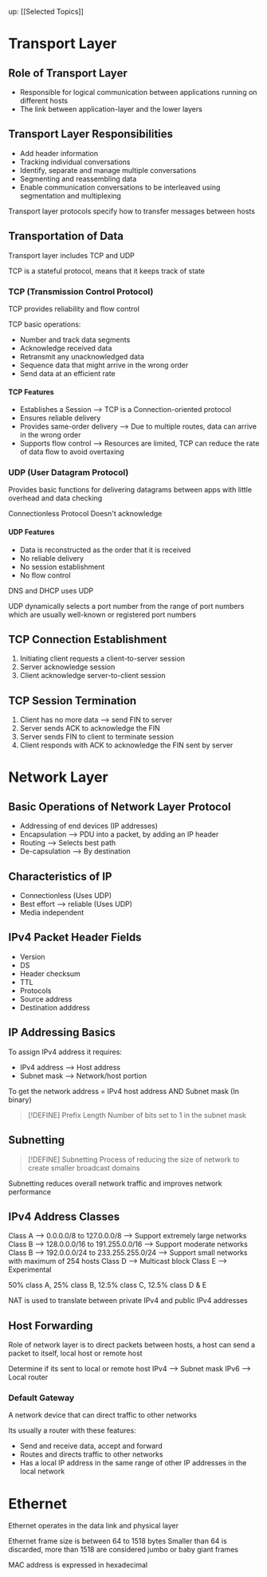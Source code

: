 up: [[Selected Topics]] 

# Transport Layer
## Role of Transport Layer
- Responsible for logical communication between applications running on different hosts
- The link between application-layer and the lower layers

## Transport Layer Responsibilities
- Add header information
- Tracking individual conversations
- Identify, separate and manage multiple conversations
- Segmenting and reassembling data
- Enable communication conversations to be interleaved using segmentation and multiplexing

Transport layer protocols specify how to transfer messages between hosts

## Transportation of Data
Transport layer includes TCP and UDP

TCP is a stateful protocol, means that it keeps track of state

### TCP (Transmission Control Protocol)
TCP provides reliability and flow control

TCP basic operations:
- Number and track data segments
- Acknowledge received data
- Retransmit any unacknowledged data
- Sequence data that might arrive in the wrong order
- Send data at an efficient rate

#### TCP Features
- Establishes a Session --> TCP is a Connection-oriented protocol
- Ensures reliable delivery
- Provides same-order delivery --> Due to multiple routes, data can arrive in the wrong order
- Supports flow control --> Resources are limited, TCP can reduce the rate of data flow to avoid overtaxing

### UDP (User Datagram Protocol)
Provides basic functions for delivering datagrams between apps with little overhead and data checking

Connectionless Protocol
Doesn't acknowledge

#### UDP Features
- Data is reconstructed as the order that it is received
- No reliable delivery
- No session establishment
- No flow control

DNS and DHCP uses UDP

UDP dynamically selects a port number from the range of port numbers which are usually well-known or registered port numbers

## TCP Connection Establishment
1. Initiating client requests a client-to-server session
2. Server acknowledge session
3. Client acknowledge server-to-client session

## TCP Session Termination
1. Client has no more data --> send FIN to server
2. Server sends ACK to acknowledge the FIN
3. Server sends FIN to client to terminate session
4. Client responds with ACK to acknowledge the FIN sent by server

# Network Layer
## Basic Operations of Network Layer Protocol
- Addressing of end devices (IP addresses)
- Encapsulation --> PDU into a packet, by adding an IP header
- Routing --> Selects best path
- De-capsulation --> By destination

## Characteristics of IP
- Connectionless (Uses UDP)
- Best effort --> reliable (Uses UDP)
- Media independent

## IPv4 Packet Header Fields
- Version
- DS
- Header checksum
- TTL
- Protocols
- Source address
- Destination adddress

## IP Addressing Basics
To assign IPv4 address it requires:
- IPv4 address --> Host address
- Subnet mask --> Network/host portion

To get the network address = IPv4 host address AND Subnet mask (In binary)

> [!DEFINE] Prefix Length
> Number of bits set to 1 in the subnet mask

## Subnetting

> [!DEFINE] Subnetting
> Process of reducing the size of network to create smaller broadcast domains

Subnetting reduces overall network traffic and improves network performance

## IPv4 Address Classes
Class A --> 0.0.0.0/8 to 127.0.0.0/8 --> Support extremely large networks
Class B --> 128.0.0.0/16 to 191.255.0.0/16 --> Support moderate networks
Class B --> 192.0.0.0/24 to 233.255.255.0/24 --> Support small networks with maximum of 254 hosts
Class D --> Multicast block
Class E --> Experimental

50% class A, 25% class B, 12.5% class C, 12.5% class D & E

NAT is used to translate between private IPv4 and public IPv4 addresses

## Host Forwarding
Role of network layer is to direct packets between hosts, a host can send a packet to itself, local host or remote host

Determine if its sent to local or remote host
IPv4 --> Subnet mask
IPv6 --> Local router

### Default Gateway
A network device that can direct traffic to other networks

Its usually a router with these features:
- Send and receive data, accept and forward
- Routes and directs traffic to other networks
- Has a local IP address in the same range of other IP addresses in the local network

# Ethernet
Ethernet operates in the data link and physical layer 

Ethernet frame size is between 64 to 1518 bytes
Smaller than 64 is discarded, more than 1518 are considered jumbo or baby giant frames

MAC address is expressed in hexadecimal